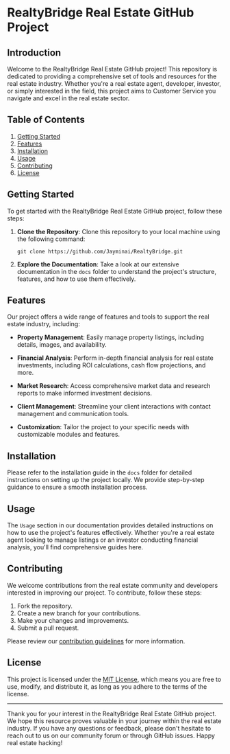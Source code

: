 # RealtyBridge Real Estate GitHub Project

## Introduction

Welcome to the RealtyBridge Real Estate GitHub project! This repository is dedicated to providing a comprehensive set of tools and resources for the real estate industry. Whether you're a real estate agent, developer, investor, or simply interested in the field, this project aims to Customer Service you navigate and excel in the real estate sector.

## Table of Contents

1. [Getting Started](#getting-started)
2. [Features](#features)
3. [Installation](#installation)
4. [Usage](#usage)
5. [Contributing](#contributing)
6. [License](#license)

## Getting Started

To get started with the RealtyBridge Real Estate GitHub project, follow these steps:

1. **Clone the Repository**: Clone this repository to your local machine using the following command:
   ```
   git clone https://github.com/Jayminai/RealtyBridge.git
   ```

2. **Explore the Documentation**: Take a look at our extensive documentation in the `docs` folder to understand the project's structure, features, and how to use them effectively.

## Features

Our project offers a wide range of features and tools to support the real estate industry, including:

- **Property Management**: Easily manage property listings, including details, images, and availability.

- **Financial Analysis**: Perform in-depth financial analysis for real estate investments, including ROI calculations, cash flow projections, and more.

- **Market Research**: Access comprehensive market data and research reports to make informed investment decisions.

- **Client Management**: Streamline your client interactions with contact management and communication tools.

- **Customization**: Tailor the project to your specific needs with customizable modules and features.

## Installation

Please refer to the installation guide in the `docs` folder for detailed instructions on setting up the project locally. We provide step-by-step guidance to ensure a smooth installation process.

## Usage

The `Usage` section in our documentation provides detailed instructions on how to use the project's features effectively. Whether you're a real estate agent looking to manage listings or an investor conducting financial analysis, you'll find comprehensive guides here.

## Contributing

We welcome contributions from the real estate community and developers interested in improving our project. To contribute, follow these steps:

1. Fork the repository.
2. Create a new branch for your contributions.
3. Make your changes and improvements.
4. Submit a pull request.

Please review our [contribution guidelines](CONTRIBUTING.md) for more information.

## License

This project is licensed under the [MIT License](LICENSE), which means you are free to use, modify, and distribute it, as long as you adhere to the terms of the license.

---

Thank you for your interest in the RealtyBridge Real Estate GitHub project. We hope this resource proves valuable in your journey within the real estate industry. If you have any questions or feedback, please don't hesitate to reach out to us on our community forum or through GitHub issues. Happy real estate hacking!